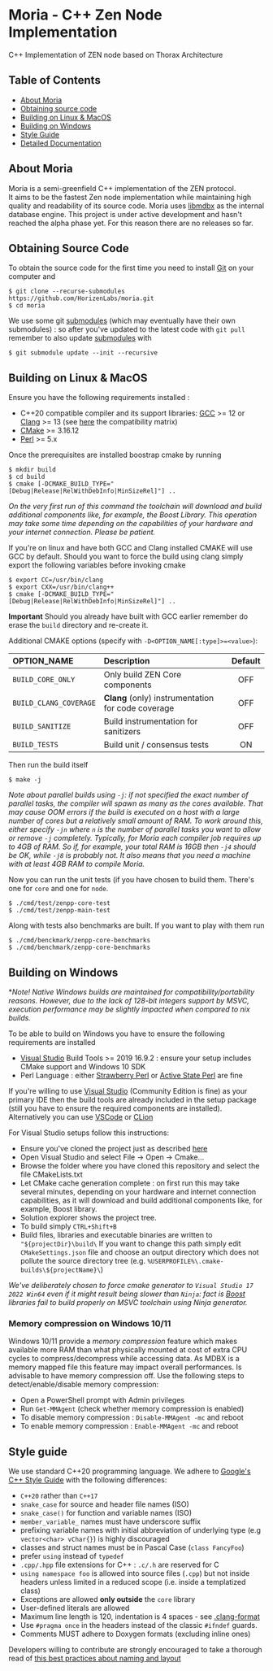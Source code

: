 # Moria - C++ Zen Node Implementation

C++ Implementation of ZEN node based on Thorax Architecture

## Table of Contents

- [About Moria](#about-moria)
- [Obtaining source code](#obtaining-source-code)
- [Building on Linux & MacOS](#building-on-linux--macos)
- [Building on Windows](#building-on-windows)
- [Style Guide](#style-guide)
- [Detailed Documentation](./doc)

[CMake]: http://cmake.org
[Google's C++ Style Guide]: https://google.github.io/styleguide/cppguide.html
[libmdbx]: https://gitflic.ru/project/erthink/
[Visual Studio]: https://www.visualstudio.com/downloads
[VSCode]: https://www.visualstudio.com/downloads
[CLion]: https://www.jetbrains.com/clion/download/
[submodules]: https://git-scm.com/book/en/v2/Git-Tools-Submodules

## About Moria

Moria is a semi-greenfield C++ implementation of the ZEN protocol.  
It aims to be the fastest Zen node implementation while maintaining high quality and readability of its source code.
Moria uses [libmdbx] as the internal database engine.
This project is under active development and hasn't reached the alpha phase yet. For this reason there are no releases so far.

## Obtaining Source Code

To obtain the source code for the first time you need to install [Git](https://git-scm.com/) on your computer and
```shell
$ git clone --recurse-submodules https://github.com/HorizenLabs/moria.git
$ cd moria
```
We use some git [submodules] (which may eventually have their own submodules) : so after you've updated to the latest code with `git pull` remember to also update [submodules] with
```shell
$ git submodule update --init --recursive
```
## Building on Linux & MacOS

Ensure you have the following requirements installed :
- C++20 compatible compiler and its support libraries: [GCC](https://www.gnu.org/software/gcc/) >= 12 or [Clang](https://clang.llvm.org/) >= 13 (see [here](https://en.cppreference.com/w/cpp/compiler_support) the compatibility matrix)
- [CMake] >= 3.16.12
- [Perl](https://www.perl.org/) >= 5.x

Once the prerequisites are installed boostrap cmake by running
```shell
$ mkdir build
$ cd build
$ cmake [-DCMAKE_BUILD_TYPE="[Debug|Release|RelWithDebInfo|MinSizeRel]"] ..
```
_On the very first run of this command the toolchain will download and build additional components like, for example, the Boost Library.
This operation may take some time depending on the capabilities of your hardware and your internet connection.
Please be patient._

If you're on linux and have both GCC and Clang installed CMAKE will use GCC by default. Should you want to force the build using clang simply export the
following variables before invoking cmake
```shell
$ export CC=/usr/bin/clang
$ export CXX=/usr/bin/clang++
$ cmake [-DCMAKE_BUILD_TYPE="[Debug|Release|RelWithDebInfo|MinSizeRel]"] ..
```
**Important** Should you already have built with GCC earlier remember do erase the `build` directory and re-create it.

Additional CMAKE options (specify with `-D<OPTION_NAME[:type]>=<value>`):

| OPTION_NAME            | Description                                        | Default |
|:-----------------------|:---------------------------------------------------|:-------:|
| `BUILD_CORE_ONLY`      | Only build ZEN Core components                     |   OFF   |
| `BUILD_CLANG_COVERAGE` | **Clang** (only) instrumentation for code coverage |   OFF   |
| `BUILD_SANITIZE`       | Build instrumentation for sanitizers               |   OFF   |
| `BUILD_TESTS`          | Build unit / consensus tests                       |   ON    |

Then run the build itself
```shell
$ make -j
```
_Note about parallel builds using `-j`: if not specified the exact number of parallel tasks, the compiler will spawn as many
as the cores available. That may cause OOM errors if the build is executed on a host with a large number of cores but a relatively
small amount of RAM. To work around this, either specify `-jn` where `n` is the number of parallel tasks you want to allow or
remove `-j` completely. Typically, for Moria each compiler job requires up to 4GB of RAM. So if, for example, your total RAM is 16GB
then `-j4` should be OK, while `-j8` is probably not. It also means that you need a machine with at least 4GB RAM to compile Moria._

Now you can run the unit tests (if you have chosen to build them. There's one for `core` and one for `node`.
```shell
$ ./cmd/test/zenpp-core-test
$ ./cmd/test/zenpp-main-test
```
Along with tests also benchmarks are built. If you want to play with them run
```shell
$ ./cmd/benckmark/zenpp-core-benchmarks
$ ./cmd/benchmark/zenpp-core-benchmarks
```

## Building on Windows
**Note! Native Windows builds are maintained for compatibility/portability reasons.
However, due to the lack of 128-bit integers support by MSVC, execution performance may be slightly impacted when compared to *nix builds.**

To be able to build on Windows you have to ensure the following requirements are installed
- [Visual Studio] Build Tools >= 2019 16.9.2 : ensure your setup includes CMake support and Windows 10 SDK 
- Perl Language : either [Strawberry Perl](https://strawberryperl.com/) or [Active State Perl](https://www.activestate.com/products/perl/) are fine

If you're willing to use [Visual Studio] (Community Edition is fine) as your primary IDE then the build tools are already included in the setup package (still you have to ensure the required components are installed).
Alternatively you can use [VSCode] or [CLion]

For Visual Studio setups follow this instructions:
- Ensure you've cloned the project just as described [here](#obtaining-source-code)
- Open Visual Studio and select File -> Open -> Cmake...
- Browse the folder where you have cloned this repository and select the file CMakeLists.txt
- Let CMake cache generation complete : on first run this may take several minutes, depending on your hardware and internet connection capabilities,  as it will download and build additional components like, for example, Boost library.
- Solution explorer shows the project tree.
- To build simply `CTRL+Shift+B`
- Build files, libraries and executable binaries are written to `"${projectDir}\build\` If you want to change this path simply edit `CMakeSettings.json` file and choose an output directory which does not pollute the source directory tree (e.g. `%USERPROFILE%\.cmake-builds\${projectName}\`)

*We've deliberately chosen to force cmake generator to `Visual Studio 17 2022 Win64` even if it might result being slower than `Ninja`: fact is [Boost](https://www.boost.org/) libraries fail to build properly on MSVC toolchain using Ninja generator.*

### Memory compression on Windows 10/11

Windows 10/11 provide a _memory compression_ feature which makes available more RAM than what physically mounted at cost of extra CPU cycles to compress/decompress while accessing data. As MDBX is a memory mapped file this feature may impact overall performances. Is advisable to have memory compression off.
Use the following steps to detect/enable/disable memory compression:
* Open a PowerShell prompt with Admin privileges
* Run `Get-MMAgent` (check whether memory compression is enabled)
* To disable memory compression : `Disable-MMAgent -mc` and reboot
* To enable memory compression : `Enable-MMAgent -mc` and reboot

## Style guide
We use standard C++20 programming language.
We adhere to [Google's C++ Style Guide] with the following differences:
- `C++20` rather than `C++17`
- `snake_case` for source and header file names (ISO) 
- `snake_case()` for function and variable names (ISO)
- `member_variable_` names must have underscore suffix
- prefixing variable names with initial abbreviation of underlying type (e.g `vector<char> vChar{}`) is highly discouraged
- classes and struct names must be in Pascal Case (`class FancyFoo`)
- prefer `using` instead of `typedef`
- `.cpp/.hpp` file extensions for C++ : `.c/.h` are reserved for C
- `using namespace foo` is allowed into source files (`.cpp`) but not inside headers unless limited in a reduced scope (i.e. inside a templatized class)
- Exceptions are allowed **only outside** the `core` library
- User-defined literals are allowed
- Maximum line length is 120, indentation is 4 spaces - see [.clang-format](.clang-format)
- Use `#pragma once` in the headers instead of the classic `#ifndef` guards.
- Comments MUST adhere to Doxygen formats (excluding inline ones)

Developers willing to contribute are strongly encouraged to take a thorough read of [this best practices about naming and layout](https://github.com/isocpp/CppCoreGuidelines/blob/master/CppCoreGuidelines.md#nl-naming-and-layout-suggestions)